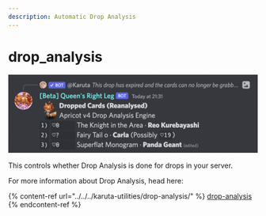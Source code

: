 ```yaml
---
description: Automatic Drop Analysis
---
```


# drop\_analysis

![Example Drop Analysis message](<../../../.gitbook/assets/image (30).png>)

This controls whether Drop Analysis is done for drops in your server.

For more information about Drop Analysis, head here:

{% content-ref url="../../../karuta-utilities/drop-analysis/" %}
[drop-analysis](../../../karuta-utilities/drop-analysis/)
{% endcontent-ref %}

